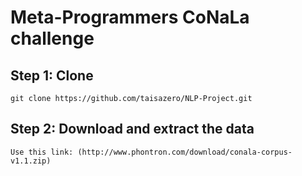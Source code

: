 # Meta-Programmers CoNaLa challenge

## Step 1: Clone
``git clone https://github.com/taisazero/NLP-Project.git``
## Step 2: Download and extract the data
    Use this link: (http://www.phontron.com/download/conala-corpus-v1.1.zip)
